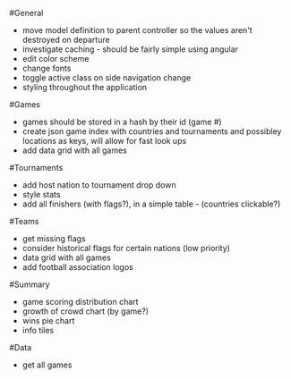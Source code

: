 #General
- move model definition to parent controller so the values aren't destroyed on departure
- investigate caching - should be fairly simple using angular
- edit color scheme
- change fonts
- toggle active class on side navigation change
- styling throughout the application

#Games
- games should be stored in a hash by their id (game #)
- create json game index with countries and tournaments and possibley locations as keys, will allow for fast look ups
- add data grid with all games

#Tournaments
- add host nation to tournament drop down
- style stats
- add all finishers (with flags?), in a simple table - (countries clickable?)

#Teams
- get missing flags
- consider historical flags for certain nations (low priority)
- data grid with all games
- add football association logos

#Summary
- game scoring distribution chart
- growth of crowd chart (by game?)
- wins pie chart
- info tiles

#Data
- get all games
